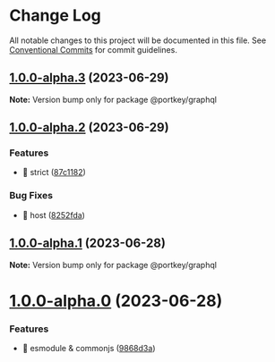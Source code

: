 # Change Log

All notable changes to this project will be documented in this file.
See [Conventional Commits](https://conventionalcommits.org) for commit guidelines.

## [1.0.0-alpha.3](https://github.com/Portkey-Wallet/portkey-web/compare/v1.0.0-alpha.2...v1.0.0-alpha.3) (2023-06-29)

**Note:** Version bump only for package @portkey/graphql

## [1.0.0-alpha.2](https://github.com/Portkey-Wallet/portkey-web/compare/v1.0.0-alpha.1...v1.0.0-alpha.2) (2023-06-29)

### Features

- 🎸 strict ([87c1182](https://github.com/Portkey-Wallet/portkey-web/commit/87c1182aebfd7f492bb9c93e2a0241da54f3c536))

### Bug Fixes

- 🐛 host ([8252fda](https://github.com/Portkey-Wallet/portkey-web/commit/8252fda775f9e0a11a50184c6a6c08be9a17b822))

## [1.0.0-alpha.1](https://github.com/Portkey-Wallet/portkey-web/compare/v1.0.0-alpha.0...v1.0.0-alpha.1) (2023-06-28)

**Note:** Version bump only for package @portkey/graphql

# [1.0.0-alpha.0](https://github.com/Portkey-Wallet/portkey-web/compare/v0.0.1-alpha.9.1...v1.0.0-alpha.0) (2023-06-28)

### Features

- 🎸 esmodule & commonjs ([9868d3a](https://github.com/Portkey-Wallet/portkey-web/commit/9868d3ab692fb2b278ec17ffb95a841a660eb5c4))

